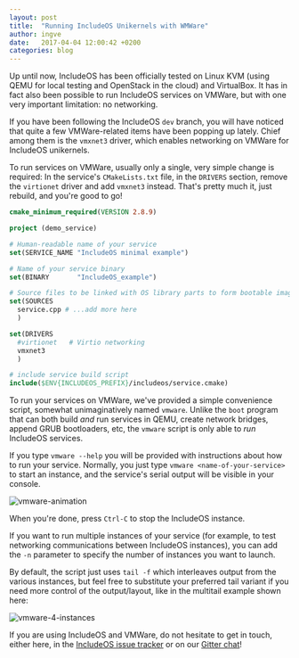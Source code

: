 ```yaml
---
layout: post
title:  "Running IncludeOS Unikernels with WMWare"
author: ingve
date:   2017-04-04 12:00:42 +0200
categories: blog
---
```

Up until now, IncludeOS has been officially tested on Linux KVM (using QEMU for local testing and OpenStack in the cloud) and VirtualBox. It has in fact also been possible to run IncludeOS services on VMWare, but with one very important limitation: no networking.

If you have been following the IncludeOS `dev` branch, you will have noticed that quite a few VMWare-related items have been popping up lately. Chief among them is the `vmxnet3` driver, which enables networking on VMWare for IncludeOS unikernels.

To run services on VMWare, usually only a single, very simple change is required: In the service's `CMakeLists.txt` file, in the `DRIVERS` section, remove the `virtionet` driver and add `vmxnet3` instead. That's pretty much it, just rebuild, and you're good to go!

```cmake
cmake_minimum_required(VERSION 2.8.9)

project (demo_service)

# Human-readable name of your service
set(SERVICE_NAME "IncludeOS minimal example")

# Name of your service binary
set(BINARY       "IncludeOS_example")

# Source files to be linked with OS library parts to form bootable image
set(SOURCES
  service.cpp # ...add more here
  )

set(DRIVERS
  #virtionet   # Virtio networking
  vmxnet3
  )

# include service build script
include($ENV{INCLUDEOS_PREFIX}/includeos/service.cmake)
```

To run your services on VMWare, we've provided a simple convenience script, somewhat unimaginatively named `vmware`. Unlike the `boot` program that can both build *and* run services in QEMU, create network bridges, append GRUB bootloaders, etc, the `vmware` script is only able to *run* IncludeOS services.

If you type `vmware --help` you will be provided with instructions about how to run your service. Normally, you just type `vmware <name-of-your-service>` to start an instance, and the service's serial output will be visible in your console.

![vmware-animation]({{site-url}}/media/vmware.gif)

When you're done, press `Ctrl-C` to stop the IncludeOS instance.

If you want to run multiple instances of your service (for example, to test networking communications between IncludeOS instances), you can add the `-n` parameter to specify the number of instances you want to launch.

By default, the script just uses `tail -f` which interleaves output from the various instances, but feel free to substitute your preferred tail variant if you need more control of the output/layout, like in the multitail example shown here:

![vmware-4-instances]({{site-url}}/media/vmware.png)

If you are using IncludeOS and VMWare, do not hesitate to get in touch, either here, in the [IncludeOS issue tracker](https://github.com/hioa-cs/IncludeOS/issues) or on our [Gitter chat](https://gitter.im/hioa-cs/IncludeOS)!
